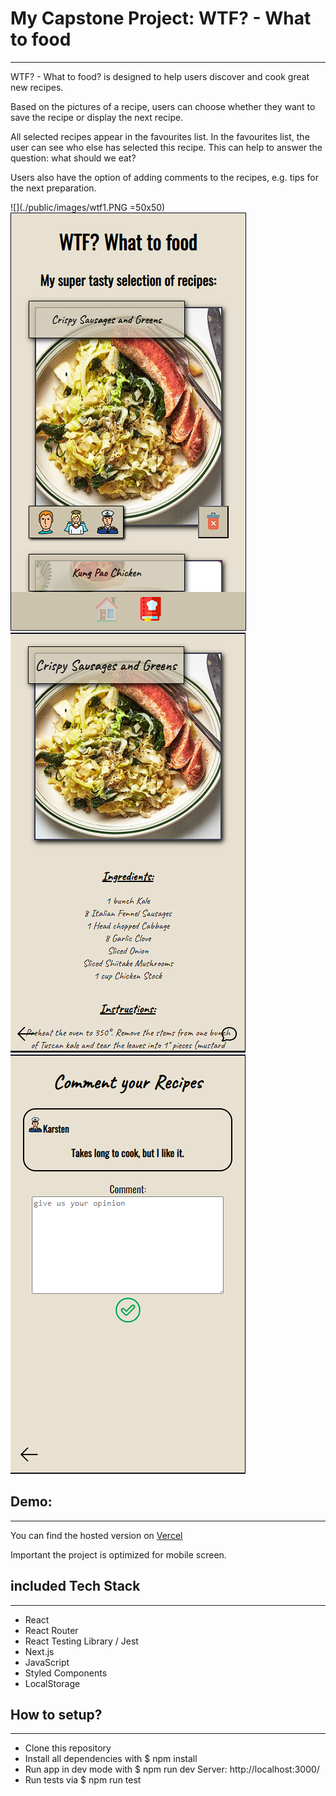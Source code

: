 # My Capstone Project: WTF? - What to food

---

WTF? - What to food? is designed to help users discover and cook great new recipes.

Based on the pictures of a recipe, users can choose whether they want to save the recipe or display the next recipe.

All selected recipes appear in the favourites list. In the favourites list, the user can see who else has selected this recipe. This can help to answer the question: what should we eat?

Users also have the option of adding comments to the recipes, e.g. tips for the next preparation.

![](./public/images/wtf1.PNG =50x50) ![](./public/images/wtf2.PNG) ![](./public/images/wtf3.PNG) ![](./public/images/wtf4.PNG)

## Demo:

---

You can find the hosted version on [Vercel](https://capstone-project-wtf.vercel.app/)

Important the project is optimized for mobile screen.

## included Tech Stack

---

- React
- React Router
- React Testing Library / Jest
- Next.js
- JavaScript
- Styled Components
- LocalStorage

## How to setup?

---

- Clone this repository
- Install all dependencies with $ npm install
- Run app in dev mode with $ npm run dev
  Server: http://localhost:3000/
- Run tests via $ npm run test
